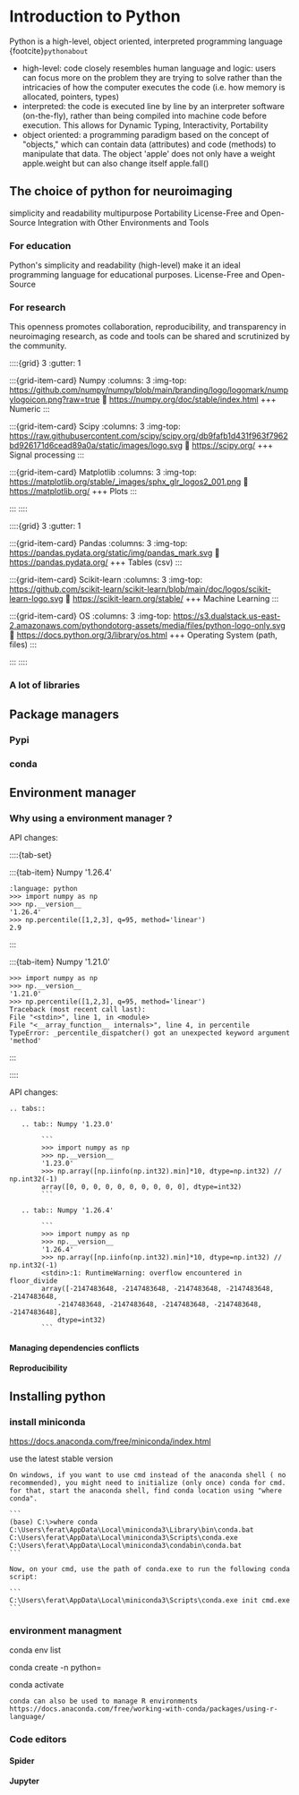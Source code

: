 # Introduction to Python

Python is a high-level, object oriented, interpreted programming language {footcite}`pythonabout`

- high-level: code closely resembles human language and logic: users can focus more on the problem they are trying to solve rather than the intricacies of how the computer executes the code (i.e. how memory is allocated, pointers, types)
- interpreted: the code is executed line by line by an interpreter software (on-the-fly), rather than being compiled into machine code before execution. This allows for Dynamic Typing, Interactivity, Portability
- object oriented: a programming paradigm based on the concept of "objects," which can contain data (attributes) and code (methods) to manipulate that data.
The object 'apple' does not only have a weight apple.weight but can also change itself apple.fall()

## The choice of python for neuroimaging

simplicity and readability
multipurpose
Portability 
License-Free and Open-Source
Integration with Other Environments and Tools

### For education

Python's simplicity and readability (high-level) make it an ideal programming language for educational purposes.
License-Free and Open-Source

### For research

This openness promotes collaboration, reproducibility, and transparency in neuroimaging research, as code and tools can be shared and scrutinized by the community.


::::{grid} 3
:gutter: 1

:::{grid-item-card} Numpy
:columns: 3
:img-top: https://github.com/numpy/numpy/blob/main/branding/logo/logomark/numpylogoicon.png?raw=true
:link: https://numpy.org/doc/stable/index.html
+++
Numeric
:::

:::{grid-item-card} Scipy
:columns: 3
:img-top: https://raw.githubusercontent.com/scipy/scipy.org/db9fafb1d431f963f7962bd926171d6cead89a0a/static/images/logo.svg
:link: https://scipy.org/
+++
Signal processing
:::

:::{grid-item-card} Matplotlib
:columns: 3
:img-top: https://matplotlib.org/stable/_images/sphx_glr_logos2_001.png
:link: https://matplotlib.org/
+++
Plots
:::

:::
::::

::::{grid} 3
:gutter: 1

:::{grid-item-card} Pandas
:columns: 3
:img-top: https://pandas.pydata.org/static/img/pandas_mark.svg
:link: https://pandas.pydata.org/
+++
Tables (csv)
:::

:::{grid-item-card} Scikit-learn
:columns: 3
:img-top: https://github.com/scikit-learn/scikit-learn/blob/main/doc/logos/scikit-learn-logo.svg
:link: https://scikit-learn.org/stable/
+++
Machine Learning
:::

:::{grid-item-card} OS
:columns: 3
:img-top: https://s3.dualstack.us-east-2.amazonaws.com/pythondotorg-assets/media/files/python-logo-only.svg
:link: https://docs.python.org/3/library/os.html
+++
Operating System (path, files)
:::

:::
::::


### A lot of libraries


## Package managers


### Pypi

### conda

## Environment manager

### Why using a environment manager ?

API changes:

::::{tab-set}

:::{tab-item} Numpy '1.26.4'

```
:language: python
>>> import numpy as np
>>> np.__version__
'1.26.4'
>>> np.percentile([1,2,3], q=95, method='linear')
2.9
```

:::

:::{tab-item} Numpy '1.21.0'

```
>>> import numpy as np
>>> np.__version__
'1.21.0'
>>> np.percentile([1,2,3], q=95, method='linear')
Traceback (most recent call last):
File "<stdin>", line 1, in <module>
File "<__array_function__ internals>", line 4, in percentile
TypeError: _percentile_dispatcher() got an unexpected keyword argument 'method'
```

:::

::::


API changes:

````{eval-rst}
.. tabs::

   .. tab:: Numpy '1.23.0'

        ```
        >>> import numpy as np
        >>> np.__version__
        '1.23.0'
        >>> np.array([np.iinfo(np.int32).min]*10, dtype=np.int32) // np.int32(-1)
        array([0, 0, 0, 0, 0, 0, 0, 0, 0, 0], dtype=int32)
        ```

   .. tab:: Numpy '1.26.4'

        ```
        >>> import numpy as np
        >>> np.__version__
        '1.26.4'
        >>> np.array([np.iinfo(np.int32).min]*10, dtype=np.int32) // np.int32(-1)
        <stdin>:1: RuntimeWarning: overflow encountered in floor_divide
        array([-2147483648, -2147483648, -2147483648, -2147483648, -2147483648,
            -2147483648, -2147483648, -2147483648, -2147483648, -2147483648],
            dtype=int32)
        ```

````

#### Managing dependencies conflicts



#### Reproducibility




## Installing python

### install miniconda

https://docs.anaconda.com/free/miniconda/index.html

use the latest stable version


``````{note}
On windows, if you want to use cmd instead of the anaconda shell ( no recommended), you might need to initialize (only once) conda for cmd. for that, start the anaconda shell, find conda location using "where conda".

```
(base) C:\>where conda
C:\Users\ferat\AppData\Local\miniconda3\Library\bin\conda.bat
C:\Users\ferat\AppData\Local\miniconda3\Scripts\conda.exe
C:\Users\ferat\AppData\Local\miniconda3\condabin\conda.bat
```

Now, on your cmd, use the path of conda.exe to run the following conda script:

```
C:\Users\ferat\AppData\Local\miniconda3\Scripts\conda.exe init cmd.exe
```

``````




### environment managment

conda env list

conda create -n python=

conda activate



``````{note}
conda can also be used to manage R environments
https://docs.anaconda.com/free/working-with-conda/packages/using-r-language/

``````


### Code editors

#### Spider

#### Jupyter




```{footbibliography}
```